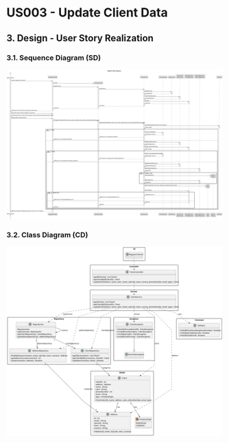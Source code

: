 # US003 - Update Client Data

## 3. Design - User Story Realization

### 3.1. Sequence Diagram (SD)

![Sequence Diagram](svg/us003-sequence-diagram.svg)

### 3.2. Class Diagram (CD)

![Class Diagram](svg/us003-class-diagram.svg)